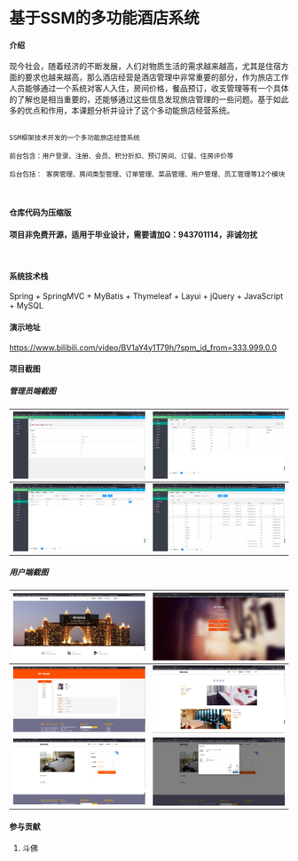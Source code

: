 # 基于SSM的多功能酒店系统

#### 介绍

​	现今社会，随着经济的不断发展，人们对物质生活的需求越来越高，尤其是住宿方面的要求也越来越高，那么酒店经营是酒店管理中非常重要的部分，作为旅店工作人员能够通过一个系统对客人入住，房间价格，餐品预订，收支管理等有一个具体的了解也是相当重要的，还能够通过这些信息发现旅店管理的一些问题。基于如此多的优点和作用，本课题分析并设计了这个多动能旅店经营系统。

```

SSM框架技术开发的一个多功能旅店经营系统

前台包含：用户登录、注册、会员、积分折扣、预订房间、订餐、住房评价等

后台包括： 客房管理、房间类型管理、订单管理、菜品管理、用户管理、员工管理等12个模块

```



<br/>

#### 仓库代码为压缩版

#### 项目非免费开源，适用于毕业设计，需要请加Q：943701114，非诚勿扰

<br/>



#### 系统技术栈

Spring + SpringMVC + MyBatis + Thymeleaf + Layui +  jQuery + JavaScript +  MySQL 

#### 演示地址
https://www.bilibili.com/video/BV1aY4y1T79h/?spm_id_from=333.999.0.0

#### 项目截图

##### 管理员端截图

| <img src="img/admin1.png" style="zoom:33%;" /> | <img src="img/admin2.png" style="zoom:33%;" /> |
| ---------------------------------------------- | ---------------------------------------------- |
| <img src="img/admin3.png" style="zoom:33%;" /> | <img src="img/admin4.png" style="zoom:33%;" /> |



##### 用户端截图

| <img src="img/web1.png" style="zoom:33%;" /> | <img src="img/web2.png" style="zoom:33%;" /> |
| -------------------------------------------- | -------------------------------------------- |
| <img src="img/web3.png" style="zoom:33%;" /> | <img src="img/web4.png" style="zoom:33%;" /> |
| <img src="img/web5.png" style="zoom:33%;" /> | <img src="img/web6.png" style="zoom:33%;" /> |



#### 参与贡献

1.  斗佛

